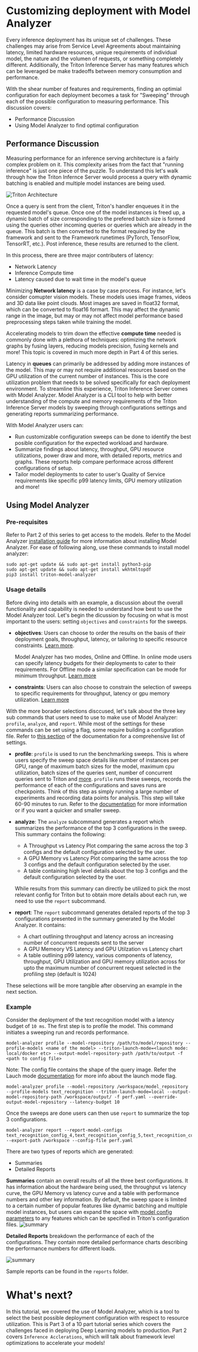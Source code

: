 # Customizing deployment with Model Analyzer

Every inference deployment has its unique set of challenges. These challenges may arise from Service Level Agreements about maintaining latency, limited hardware resources, unique requirements of individual model, the nature and the volumen of requests, or something completely different. Additionally, the Triton Inference Server has many features which can be leveraged be make tradeoffs between memory consumption and performance. 

With the shear number of features and requirements, finding an optimial configuration for each deployment becomes a task for "Sweeping" through each of the possible configuration to measuring performance. This discussion covers:
* Performance Discussion
* Using Model Analyzer to find optimal configuration

## Performance Discussion

Measuring performance for an inference serving architecture is a fairly complex problem on it. This complexity arises from the fact that "running inference" is just one piece of the puzzle. To understand this let's walk through how the Triton Infernce Server would process a query with dynamic batching is enabled and multiple model instances are being used. 

![Triton Architecture](./img/arch.jpg)

Once a query is sent from the client, Triton's handler enqueues it in the requested model's queue. Once one of the model instances is freed up, a dynamic batch of size corresponding to the prefered batch size is formed using the queries other incoming queries or queries which are already in the queue. This batch is then converted to the format required by the framework and sent to the Framework runetimes (PyTorch, TensorFlow, TensorRT, etc.). Post inference, these results are returned to the client.

In this process, there are three major contributers of latency:
* Network Latency
* Inference Compute time
* Latency caused due to wait time in the model's queue

Minimizing **Network latency** is a case by case process. For instance, let's consider comupter vision models. These models uses image frames, videos and 3D data like point clouds. Most images are saved in float32 format, which can be converted to float16 formart. This may affect the dynamic range in the image, but may or may not affect model performance based preprocessing steps taken while training the model.

Accelerating models to trim down the effective **compute time** needed is commonly done with a plethora of techniques: optimizing the network graphs by fusing layers, reducing models precision, fusing kernels and more! This topic is covered in much more depth in Part 4 of this series.

Latency in **queues** can primarily be addressed by adding more instances of the model. This may or may not require additional resources based on the GPU utilization of the current number of instances. This is the core utilization problem that needs to be solved specifically for each deployment environment. To streamline this experience, Triton Inference Server comes with Model Analyzer.
Model Analyzer is a CLI tool to help with better understanding of the compute and memory requirements of the Triton Inference Server models by sweeping through configurations settings and generating reports summarizing performance.

With Model Analyzer users can: 
* Run customizable configuration sweeps can be done to identify the best posible configuration for the expected workload and hardware. 
* Summarize findings about latency, throughput, GPU resource utilizations, power draw and more, with detailed reports, metrics and graphs. These reports help compare performace across different configurations of setup.
* Tailor model deployments to cater to user's Quality of Service requirements like specific p99 latency limits, GPU memory utilization and more!

## Using Model Analyzer
 
### Pre-requisites

Refer to Part 2 of this series to get access to the models. Refer to the Model Analyzer [installation guide](https://github.com/triton-inference-server/model_analyzer/blob/main/docs/install.md#recommended-installation-method) for more information about installing Model Analyzer. For ease of following along, use these commands to install model analyzer:

```
sudo apt-get update && sudo apt-get install python3-pip
sudo apt-get update && sudo apt-get install wkhtmltopdf
pip3 install triton-model-analyzer
```

### Usage details

Before diving into details with an example, a discussion about the overall functionality and capability is needed to understand how best to use the Model Analyzer tool. Let's begin the dicussion by focusing on what is most important to the users: setting `objectives` and `constraints` for the sweeps.

- **objectives**: Users can choose to order the results on the basis of their deployment goals, throughput, latency, or tailoring to specific resource constraints. [Learn more](https://github.com/triton-inference-server/model_analyzer/blob/main/docs/config.md#objective).
    
    Model Analyzer has two modes, Online and Offline. In online mode users can specify latency budgets for their deployments to cater to their requirements. For Offline mode a similar specification can be mode for minimum throughput. [Learn more](https://github.com/triton-inference-server/model_analyzer/blob/main/docs/cli.md#model-analyze-modes)

- **constraints**: Users can also choose to constrain the selection of sweeps to specific requirements for throughput, latency or gpu memory utilization. [Learn more](https://github.com/triton-inference-server/model_analyzer/blob/main/docs/config.md#constraint)

With the more borader selections disccused, let's talk about the three key sub commands that users need to use to make use of Model Analyzer: `profile`, `analyze`, and `report`. While most of the settings for these commands can be set using a flag, some require building a configuration file. Refer to [this section](https://github.com/triton-inference-server/model_analyzer/blob/main/docs/config.md) of the documentation for a comprehensive list of settings.

- **profile**: `profile` is used to run the benchmarking sweeps. This is where users specify the sweep space details like number of instances per GPU, range of maximum batch sizes for the model, maximum cpu utilization, batch sizes of the queries sent, number of concurrent queries sent to Triton and [more](https://github.com/triton-inference-server/model_analyzer/blob/main/docs/config.md#config-options-for-profile). `profile` runs these sweeps, records the performance of each of the configurations and saves runs are checkpoints. Think of this step as simply running a large number of experiments and recording data points for analysis. This step will take 60-90 minutes to run. Refer to the [documentation](https://github.com/triton-inference-server/model_analyzer/blob/main/docs/config.md#config-options-for-profile) for more information or if you want a quicker and smaller sweep. 

- **analyze**: The `analyze` subcommand generates a report which summarizes the performance of the top 3 configurations in the sweep. This summary contains the following:
  - A Throughput vs Latency Plot comparing the same across the top 3 configs and the default configuration selected by the user.
  - A GPU Memory vs Latency Plot comparing the same across the top 3 configs and the default configuration selected by the user.
  - A table containing high level details about the top 3 configs and the default configuration selected by the user.

  While results from this summary can directly be utilized to pick the most relevant config for Triton but to obtain more details about each run, we need to use the `report` subcommand.

- **report**: The `report` subcommand generates detailed reports of the top 3 configurations presented in the summary generated by the Model Analyzer. It contains:
  - A chart outlining throughput and latency across an increasing number of concurrent requests sent to the server
  - A GPU Memeory VS Latency and GPU Utilzation vs Latency chart
  - A table outlining p99 latency, various components of latency, throughput, GPU Utilization and GPU memory utilization across for upto the maximum number of concurrent request selected in the profiling step (default is 1024)

These selections will be more tangible after observing an example in the next section.

### Example

Consider the deployment of the text recognition model with a latency budget of `10 ms`. The first step is to profile the model. This command initiates a sweeping run and records performance.

`model-analyzer profile --model-repository /path/to/model/repository --profile-models <name of the model> --triton-launch-mode=<launch mode: local/docker etc> --output-model-repository-path /path/to/output -f <path to config file>`

Note: The config file contains the shape of the query image. Refer the Lauch mode [documentation](https://github.com/triton-inference-server/model_analyzer/blob/main/docs/launch_modes.md) for more info about the launch mode flag.

```
model-analyzer profile --model-repository /workspace/model_repository --profile-models text_recognition --triton-launch-mode=local --output-model-repository-path /workspace/output/ -f perf.yaml --override-output-model-repository --latency-budget 10
```

Once the sweeps are done users can then use `report` to summarize the top 3 configurations.

```
model-analyzer report --report-model-configs text_recognition_config_4,text_recognition_config_5,text_recognition_config_6 --export-path /workspace --config-file perf.yaml
```

There are two types of reports which are generated:
* Summaries
* Detailed Reports

**Summaries** contain an overall results of all the three best configurations. It has information about the hardware being used, the throughput vs latency curve, the GPU Memory vs latency curve and a table with performance numbers and other key information. By default, the sweep space is limited to a certain number of popular features like dynamic batching and multiple model instances, but users can expand the space with [model config parameters](https://github.com/triton-inference-server/model_analyzer/blob/main/docs/config.md#model-config-parameters) to any features which can be specified in Triton's configuration files. 
![summary](./img/1.PNG)

**Detailed Reports** breakdown the performance of each of the configurations. They contain more detailed performance charts describing the performance numbers for different loads.

![summary](./img/2.PNG)

Sample reports can be found in the `reports` folder.

# What's next?

In this tutorial, we covered the use of Model Analyzer, which is a tool to select the best possible deployment configuration with respect to resource utilization. This is Part 3 of a 10 part tutorial series which covers the challenges faced in deploying Deep Learning models to production. Part 2 covers `Inference Acclerations`, which will talk about framework level optimizations to accelerate your models!
